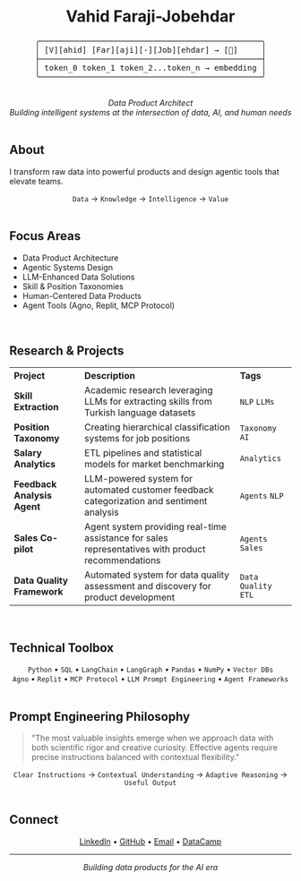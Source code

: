 <h1 align="center">Vahid Faraji-Jobehdar</h1>

<div align="center">
  <pre>
╭───────────────────────────────────────────────╮
│ [V][ahid] [Far][aji][-][Job][ehdar] → [🤖]     │
├───────────────────────────────────────────────┤
│ token_0 token_1 token_2...token_n → embedding │
╰───────────────────────────────────────────────╯
  </pre>
</div>

<div align="center">
  <em>Data Product Architect</em><br>
  <em>Building intelligent systems at the intersection of data, AI, and human needs</em>
</div>

<br>

<h2>About</h2>

<p>I transform raw data into powerful products and design agentic tools that elevate teams.</p>

<div align="center">
  <code>Data</code> → <code>Knowledge</code> → <code>Intelligence</code> → <code>Value</code>
</div>

<br>

<h2>Focus Areas</h2>

<ul>
  <li>Data Product Architecture</li>
  <li>Agentic Systems Design</li>
  <li>LLM-Enhanced Data Solutions</li>
  <li>Skill & Position Taxonomies</li>
  <li>Human-Centered Data Products</li>
  <li>Agent Tools (Agno, Replit, MCP Protocol)</li>
</ul>

<br>

<h2>Research & Projects</h2>

<table>
  <tr>
    <th align="left">Project</th>
    <th align="left">Description</th>
    <th align="left">Tags</th>
  </tr>
  <tr>
    <td><strong>Skill Extraction</strong></td>
    <td>Academic research leveraging LLMs for extracting skills from Turkish language datasets</td>
    <td><code>NLP</code> <code>LLMs</code></td>
  </tr>
  <tr>
    <td><strong>Position Taxonomy</strong></td>
    <td>Creating hierarchical classification systems for job positions</td>
    <td><code>Taxonomy</code> <code>AI</code></td>
  </tr>
  <tr>
    <td><strong>Salary Analytics</strong></td>
    <td>ETL pipelines and statistical models for market benchmarking</td>
    <td><code>Analytics</code></td>
  </tr>
  <tr>
    <td><strong>Feedback Analysis Agent</strong></td>
    <td>LLM-powered system for automated customer feedback categorization and sentiment analysis</td>
    <td><code>Agents</code> <code>NLP</code></td>
  </tr>
  <tr>
    <td><strong>Sales Co-pilot</strong></td>
    <td>Agent system providing real-time assistance for sales representatives with product recommendations</td>
    <td><code>Agents</code> <code>Sales</code></td>
  </tr>
  <tr>
    <td><strong>Data Quality Framework</strong></td>
    <td>Automated system for data quality assessment and discovery for product development</td>
    <td><code>Data Quality</code> <code>ETL</code></td>
  </tr>
</table>

<br>

<h2>Technical Toolbox</h2>

<div align="center">
  <code>Python</code> • <code>SQL</code> • <code>LangChain</code> • <code>LangGraph</code> • <code>Pandas</code> • <code>NumPy</code> • <code>Vector DBs</code>
</div>

<div align="center">
  <code>Agno</code> • <code>Replit</code> • <code>MCP Protocol</code> • <code>LLM Prompt Engineering</code> • <code>Agent Frameworks</code>
</div>

<br>

<h2>Prompt Engineering Philosophy</h2>

<blockquote>
  "The most valuable insights emerge when we approach data with both scientific rigor and creative curiosity. Effective agents require precise instructions balanced with contextual flexibility."
</blockquote>

<div align="center">
  <code>Clear Instructions</code> → <code>Contextual Understanding</code> → <code>Adaptive Reasoning</code> → <code>Useful Output</code>
</div>

<br>

<h2>Connect</h2>

<div align="center">
  <a href="https://www.linkedin.com/in/vahid-faraji-jobehdar">LinkedIn</a> • 
  <a href="https://github.com/vfaraji89">GitHub</a> • 
  <a href="mailto:vfaraji89@gmail.com">Email</a> • 
  <a href="https://www.datacamp.com/profile/vfaraji89">DataCamp</a>
</div>

<hr>

<p align="center">
  <i>Building data products for the AI era</i>
</p>

